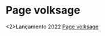 <h1>Page volksage</h1>
<2>Lançamento 2022 </h2>
<a href="https://diegoleal225.github.io/page-volks/volks.html">Page volksage</a>
